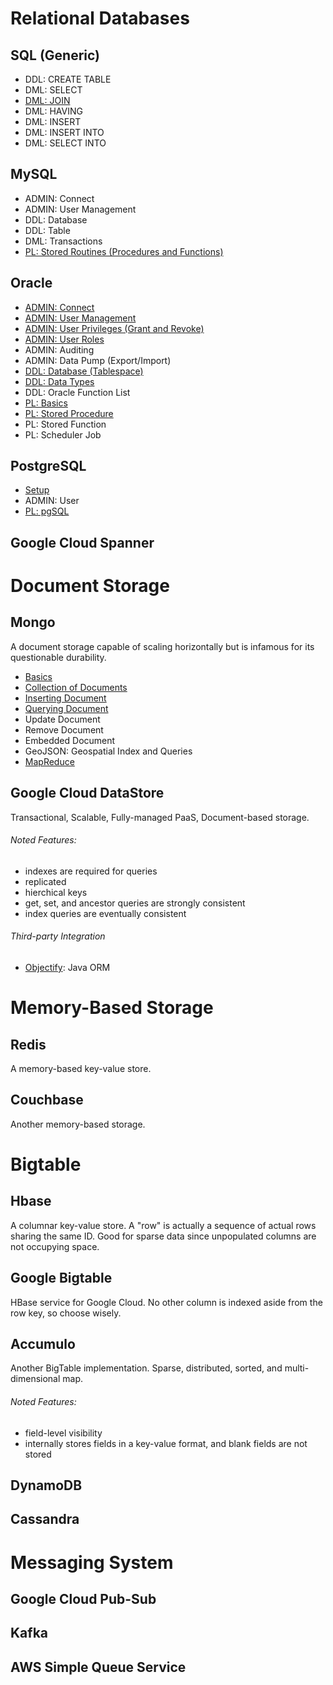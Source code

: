 # Relational Databases

## SQL (Generic)
* DDL: CREATE TABLE
* DML: SELECT
* [DML: JOIN](Generic/JOIN.md)
* DML: HAVING
* DML: INSERT
* DML: INSERT INTO
* DML: SELECT INTO

## MySQL
* ADMIN: Connect
* ADMIN: User Management
* DDL: Database
* DDL: Table
* DML: Transactions
* [PL: Stored Routines (Procedures and Functions)](MySQL/PLStoredRoutines.md)

## Oracle
* [ADMIN: Connect](Oracle/ADMINConnect.md)
* [ADMIN: User Management](Oracle/ADMINUserManagement.md)
* [ADMIN: User Privileges (Grant and Revoke)](Oracle/ADMINUserPrivileges.md)
* [ADMIN: User Roles](Oracle/ADMINUserRoles.md)
* ADMIN: Auditing
* ADMIN: Data Pump (Export/Import)
* [DDL: Database (Tablespace)](Oracle/DDLDatabase.md)
* [DDL: Data Types](Oracle/DDLDataTypes.md)
* DDL: Oracle Function List
* [PL: Basics](Oracle/PLBasics.md)
* [PL: Stored Procedure](Oracle/PLStoredProcedure.md)
* PL: Stored Function
* PL: Scheduler Job

## PostgreSQL
* [Setup](PostgreSQL/Setup.md)
* ADMIN: User
* [PL: pgSQL](http://www.postgresql.org/docs/current/static/plpgsql.html)

## Google Cloud Spanner

# Document Storage

## Mongo
A document storage capable of scaling horizontally but is infamous for its questionable durability. 

* [Basics](MongoDB/Basics.md)
* [Collection of Documents](MongoDB/Collections.md)
* [Inserting Document](MongoDB/InsertingData.md)
* [Querying Document](MongoDB/QueryingData.md)
* Update Document
* Remove Document
* Embedded Document
* GeoJSON: Geospatial Index and Queries
* [MapReduce](MongoDB/MapReduce.md)

## Google Cloud DataStore
Transactional, Scalable, Fully-managed PaaS, Document-based storage.
###### Noted Features:
- indexes are required for queries
- replicated
- hierchical keys
- get, set, and ancestor queries are strongly consistent
- index queries are eventually consistent
###### Third-party Integration
- [Objectify](https://github.com/objectify/objectify): Java ORM 

# Memory-Based Storage
## Redis
A memory-based key-value store.

## Couchbase
Another memory-based storage.

# Bigtable

## Hbase
A columnar key-value store. A "row" is actually a sequence of actual rows sharing the same ID. Good for sparse data since unpopulated columns are not occupying space. 

## Google Bigtable
HBase service for Google Cloud. No other column is indexed aside from the row key, so choose wisely.

## Accumulo
Another BigTable implementation. Sparse, distributed, sorted, and multi-dimensional map.
###### Noted Features:
- field-level visibility
- internally stores fields in a key-value format, and blank fields are not stored

## DynamoDB

## Cassandra

# Messaging System

## Google Cloud Pub-Sub

## Kafka

## AWS Simple Queue Service





